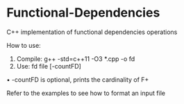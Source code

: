 # Functional-Dependencies
C++ implementation of functional dependencies operations

How to use:
1. Compile: g++ -std=c++11 -O3 *.cpp -o fd
2. Use: fd file [-countFD]

• -countFD is optional, prints the cardinality of F+

Refer to the examples to see how to format an input file
